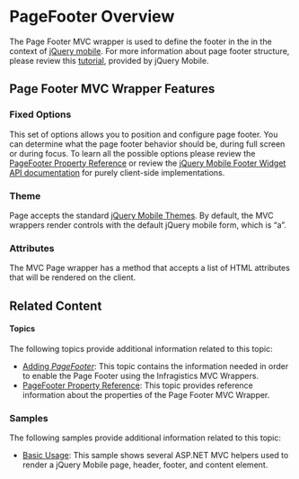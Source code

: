 ﻿<!--
|metadata|
{
    "fileName": "pagefooter-overview",
    "controlName": "PageFooter",
    "tags": ["Getting Started","Layouts","MVC"]
}
|metadata|
-->

# PageFooter Overview
The Page Footer MVC wrapper is used to define the footer in the in the context of [jQuery mobile](http://jquerymobile.com/demos/1.1.1/docs/pages/page-anatomy.html). For more information about page footer structure, please review this [tutorial](http://jquerymobile.com/demos/1.1.1/docs/toolbars/docs-footers.html), provided by jQuery Mobile.

## Page Footer MVC Wrapper Features
### Fixed Options
This set of options allows you to position and configure page footer. You can determine what the page footer behavior should be, during full screen or during focus. To learn all the possible options please review the [PageFooter Property Reference](PageFooter-Property-Reference.html) or review the [jQuery Mobile Footer Widget API documentation](http://api.jquerymobile.com/footer/) for purely client-side implementations.

### Theme
Page accepts the standard [jQuery Mobile Themes](http://jquerymobile.com/demos/1.1.1/docs/api/themes.html). By default, the MVC wrappers render controls with the default jQuery mobile form, which is “a”.

### Attributes
The MVC Page wrapper has a method that accepts a list of HTML attributes that will be rendered on the client.

## Related Content
#### Topics

The following topics provide additional information related to this topic:

- [Adding *PageFooter*](Adding-PageFooter.html): This topic contains the information needed in order to enable the Page Footer using the Infragistics MVC Wrappers.
- [PageFooter Property Reference](PageFooter-Property-Reference.html): This topic provides reference information about the properties of the Page Footer MVC Wrapper.

### Samples
The following samples provide additional information related to this topic:

- [Basic Usage](%%SamplesUrl%%/mobile-pagefooter/basic-usage): This sample shows several ASP.NET MVC helpers used to render a jQuery Mobile page, header, footer, and content element.





 

 


